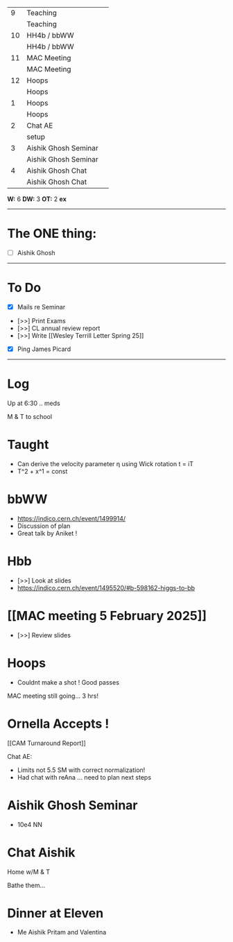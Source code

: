 
|     |                      |     |
| --- | -------------------- | --- |
| 9   | Teaching             |     |
|     | Teaching             |     |
| 10  | HH4b / bbWW          |     |
|     | HH4b / bbWW          |     |
| 11  | MAC Meeting          |     |
|     | MAC Meeting          |     |
| 12  | Hoops                |     |
|     | Hoops                |     |
| 1   | Hoops                |     |
|     | Hoops                |     |
| 2   | Chat AE              |     |
|     | setup                |     |
| 3   | Aishik Ghosh Seminar |     |
|     | Aishik Ghosh Seminar |     |
| 4   | Aishik Ghosh Chat    |     |
|     | Aishik Ghosh Chat    |     |

**W:** 6
**DW:** 3
**OT:** 2
**ex** 

---
# The ONE thing: 
- [ ] Aishik Ghosh 

---
# To Do

- [x] Mails re Seminar
- [>>] Print Exams
- [>>] CL annual review report
- [>>] Write [[Wesley Terrill Letter Spring 25]]
- [x] Ping James Picard
---

# Log

Up at 6:30 .. meds

M & T to school

# Taught 
- Can derive the velocity parameter η using Wick rotation t = iT
- T^2 + x^1 = const

# bbWW
- https://indico.cern.ch/event/1499914/
- Discussion of plan
- Great talk by Aniket ! 

# Hbb
- [>>] Look at slides
-  https://indico.cern.ch/event/1495520/#b-598162-higgs-to-bb

# [[MAC meeting 5 February 2025]]
- [>>] Review slides

# Hoops
- Couldnt make a shot ! Good passes

MAC meeting still going... 3 hrs!

# Ornella Accepts !

[[CAM Turnaround Report]]

Chat AE: 
- Limits not 5.5 SM with correct normalization!
- Had chat with reAna ... need to plan next steps

# Aishik Ghosh  Seminar
- 10e4 NN


# Chat Aishik


Home w/M & T 

Bathe them...


# Dinner at Eleven
- Me Aishik Pritam and Valentina